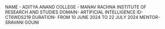 NAME - ADITYA ANAND 
COLLEGE - MANAV RACHNA INSTITUTE OF RESEARCH AND STUDIES
DOMAIN- ARTIFICIAL INTELLIGENCE
ID- CT6WDS219
DURATION- FROM 10 JUNE 2024 TO 22 JULY 2024
MENTOR- SRAVANI GOUNI



